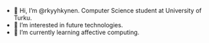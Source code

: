 - 👋 Hi, I’m @rkyyhkynen. Computer Science student at University of Turku.
- 👀 I’m interested in future technologies.
- 🌱 I’m currently learning affective computing.

<!---
rkyyhkynen/rkyyhkynen is a ✨ special ✨ repository because its `README.md` (this file) appears on your GitHub profile.
You can click the Preview link to take a look at your changes.
--->
